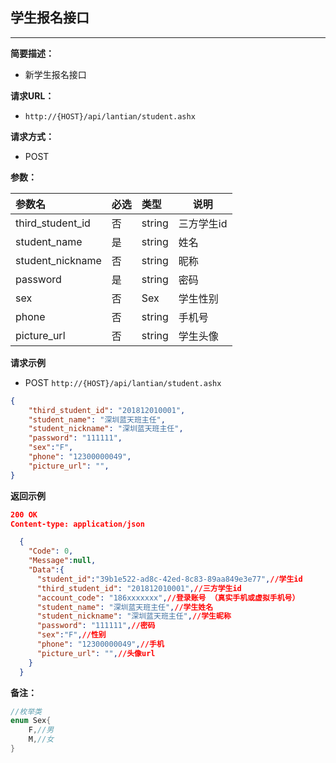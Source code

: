 ## 学生报名接口
--------------------
**简要描述：** 

- 新学生报名接口

**请求URL：** 
- `http://{HOST}/api/lantian/student.ashx`
  
**请求方式：**
- POST

**参数：** 

|参数名|必选|类型|说明|
|:----    |:---|:----- |-----   |
|third_student_id    |否  |string |三方学生id   |
|student_name    |是  |string |姓名   |
|student_nickname    |否  |string |昵称   |
|password    |是  |string |密码   |
|sex    |否  |Sex |学生性别   |
|phone    |否  |string |手机号   |
|picture_url    |否  |string |学生头像   |

**请求示例**

- POST `http://{HOST}/api/lantian/student.ashx`
``` json
{
    "third_student_id": "201812010001",
    "student_name": "深圳蓝天班主任",
    "student_nickname": "深圳蓝天班主任",
    "password": "111111",
    "sex":"F",
    "phone": "12300000049",
    "picture_url": "",
}
```

**返回示例**

``` json
200 OK
Content-type: application/json

  {
    "Code": 0,
    "Message":null,
    "Data":{
      "student_id":"39b1e522-ad8c-42ed-8c83-89aa849e3e77",//学生id
      "third_student_id": "201812010001",//三方学生id
      "account_code": "186xxxxxxx",//登录账号 （真实手机或虚拟手机号）
      "student_name": "深圳蓝天班主任",//学生姓名
      "student_nickname": "深圳蓝天班主任",//学生昵称
      "password": "111111",//密码
      "sex":"F",//性别
      "phone": "12300000049",//手机
      "picture_url": "",//头像url
    }
  }
```

**备注：** 
``` csharp
//枚举类
enum Sex{
    F,//男
    M,//女
}
```
